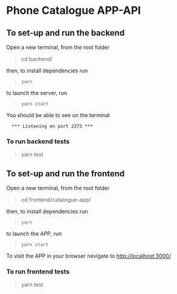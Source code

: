 # Phone Catalogue APP-API

## To set-up and run the backend

Open a new terminal, from the root folder

> cd backend/

then, to install dependencies run

> `yarn`

to launch the server, run

> `yarn start`

You should be able to see on the terminal

```
  *** Listening on port 2373 ***
```

### To run backend tests

> yarn test

## To set-up and run the frontend

Open a new terminal, from the root folder

> cd frontend/catalogue-app/

then, to install dependencies run

> `yarn`

to launch the APP, run

> `yarn start`

To visit the APP in your browser nevigate to [http://localhost:3000/](http://localhost:3000/)

### To run frontend tests

> yarn test
